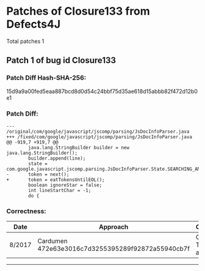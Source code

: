 
# Patches of Closure133 from Defects4J 
Total patches 1
## Patch 1 of bug id Closure133
### Patch Diff Hash-SHA-256:

15d9a9a00fed5eaa887bcd8d0d54c24bbf75d35ae618d15abbb82f472d12b0e1

### Patch Diff:
```
--- /original/com/google/javascript/jscomp/parsing/JsDocInfoParser.java	
+++ /fixed/com/google/javascript/jscomp/parsing/JsDocInfoParser.java	
@@ -919,7 +919,7 @@
 		java.lang.StringBuilder builder = new java.lang.StringBuilder();
 		builder.append(line);
 		state = com.google.javascript.jscomp.parsing.JsDocInfoParser.State.SEARCHING_ANNOTATION;
-		token = next();
+		token = eatTokensUntilEOL();
 		boolean ignoreStar = false;
 		int lineStartChar = -1;
 		do {
```

### Correctness:
Date|Approach|Correctness
------------ | ------------ | -------------
 8/2017 | Cardumen 472e63e3016c7d3255395289f92872a55940cb7f | Original Test-suite adequate

---